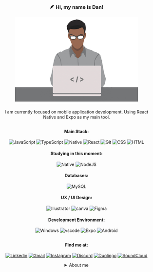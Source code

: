 <div align="center" >
  
  ### 🪶 Hi, my name is Dan! 
  
<img src="banner.png" style="object-fit: cover" height="285" width="80%" >

I am currently focused on mobile application development. Using React Native and Expo as my main tool.

##

#### Main Stack:

![JavaScript](https://img.shields.io/badge/JavaScript-F7DF1E?style=for-the-badge&logo=javascript&logoColor=black)
![TypeScript](https://img.shields.io/badge/TypeScript-007ACC?style=for-the-badge&logo=typescript&logoColor=white)
![Native](https://img.shields.io/badge/React_Native-5ed3f3?style=for-the-badge&logo=react&logoColor=black)
![React](https://img.shields.io/badge/React-282c34?style=for-the-badge&logo=react&logoColor=61DAFB)
![Git](https://img.shields.io/badge/GIT-f05639?style=for-the-badge&logo=git&logoColor=white)
![CSS](https://img.shields.io/badge/CSS-3d9dd7?style=for-the-badge&logo=css3&logoColor=white)
![HTML](https://img.shields.io/badge/HTML-e5532c?style=for-the-badge&logo=html5&logoColor=white)

#### Studying in this moment:

![Native](https://img.shields.io/badge/React_Native-5ed3f3?style=for-the-badge&logo=react&logoColor=black)
![NodeJS](https://img.shields.io/badge/node.js-6DA55F?style=for-the-badge&logo=node.js&logoColor=fff)

#### Databases:

![MySQL](https://img.shields.io/badge/mysql-005c84.svg?style=for-the-badge&logo=mysql&logoColor=ffffff)

#### UX / UI Design:

![Illustrator](https://img.shields.io/badge/Illustrator-17181c?style=for-the-badge&logo=adobe%20illustrator&logoColor=FF9A00)
![canva](https://img.shields.io/badge/Canva-17181c.svg?&style=for-the-badge&logo=Canva&logoColor=2300C4CC)
![Figma](https://img.shields.io/badge/Figma-17181c?style=for-the-badge&logo=figma&logoColor=F24E1E)

#### Development Environment:

![Windows](https://img.shields.io/badge/Windows-17181c?style=for-the-badge&logo=windows&logoColor=0078D6)
![vscode](https://img.shields.io/badge/VS_Code-17181c?style=for-the-badge&logo=visual%20studio%20code&logoColor=0078D4)
![Expo](https://img.shields.io/badge/expo-17181c?style=for-the-badge&logo=expo&logoColor=fff)
![Android](https://img.shields.io/badge/Android-17181c?style=for-the-badge&logo=android&logoColor=3DDC84)

</div>

<div align="center" >
 
## 
 
#### Find me at:

[![Linkedin](https://img.shields.io/badge/Linkedin-0967c5?style=for-the-badge&logo=linkedin&logoColor=fff)](https://www.linkedin.com/in/dan-ia/)
[![Gmail](https://img.shields.io/badge/Gmail-505050?style=for-the-badge&logo=gmail&logoColor=white)](mailto:danieillsilvarv411@gmail.com)
[![Instagram](https://img.shields.io/badge/Instagram-fb0758?style=for-the-badge&logo=instagram&logoColor=fff)](https://www.instagram.com/d44ns/)
[![Discord](https://img.shields.io/badge/Discord-606dea?style=for-the-badge&logo=discord&logoColor=fff)](https://discord.gg/3bn2DbrygK)
[![Duolingo](https://img.shields.io/badge/Duolingo-58CC02?style=for-the-badge&logo=Duolingo&logoColor=fff)](https://www.duolingo.com/profile/d44ns)
[![SoundCloud](https://img.shields.io/badge/SoundCloud-FF3300?style=for-the-badge&logo=soundcloud&logoColor=fff)](https://soundcloud.com/d44ns)

<details>
   <summary>About me</summary>

<br>
   🔋 G>ΛV | 🏠 Family | 🧠 Tech | 🦾 Gym | 👽 Electronic Music | 🎮 Games |  ✈️  Travel
</details>

</div>
